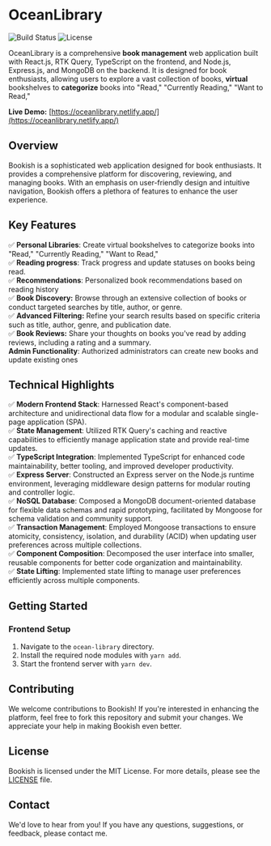 # OceanLibrary
![Build Status](https://img.shields.io/badge/build-passing-brightgreen.svg)
![License](https://img.shields.io/badge/license-MIT-blue.svg)

OceanLibrary is a comprehensive <b>book management</b> web application built with React.js, RTK Query, TypeScript on the frontend, and Node.js, Express.js, and MongoDB on the backend. It is designed for book enthusiasts, allowing users to explore a vast collection of books, <b>virtual</b> bookshelves to <b>categorize</b> books into "Read," "Currently Reading," "Want to Read," 



**Live Demo:** [https://oceanlibrary.netlify.app/](https://oceanlibrary.netlify.app/)

## Overview

Bookish is a sophisticated web application designed for book enthusiasts. It provides a comprehensive platform for discovering, reviewing, and managing books. With an emphasis on user-friendly design and intuitive navigation, Bookish offers a plethora of features to enhance the user experience.

## Key Features

✅ **Personal Libraries**: Create virtual bookshelves to categorize books into "Read," "Currently Reading," "Want to Read,"<br>
✅ **Reading progress**: Track progress and update statuses on books being read.<br>
✅ **Recommendations**: Personalized book recommendations based on reading history<br>
✅ **Book Discovery:** Browse through an extensive collection of books or conduct targeted searches by title, author, or genre.<br>
✅ **Advanced Filtering:** Refine your search results based on specific criteria such as title, author, genre, and publication date.<br>
✅ **Book Reviews:** Share your thoughts on books you've read by adding reviews, including a rating and a summary.<br>
 **Admin Functionality**: Authorized administrators can create new books and update existing ones<br>

 ## Technical Highlights

✅ **Modern Frontend Stack**: Harnessed React's component-based architecture and unidirectional data flow for a modular and scalable single-page application (SPA).<br>
✅ **State Management**: Utilized RTK Query's caching and reactive capabilities to efficiently manage application state and provide real-time updates.<br>
✅ **TypeScript Integration**: Implemented TypeScript for enhanced code maintainability, better tooling, and improved developer productivity.<br>
✅ **Express Server**: Constructed an Express server on the Node.js runtime environment, leveraging middleware design patterns for modular routing and controller logic.<br>
✅ **NoSQL Database**: Composed a MongoDB document-oriented database for flexible data schemas and rapid prototyping, facilitated by Mongoose for schema validation and community support.<br>
✅ **Transaction Management**: Employed Mongoose transactions to ensure atomicity, consistency, isolation, and durability (ACID) when updating user preferences across multiple collections.<br>
✅ **Component Composition**: Decomposed the user interface into smaller, reusable components for better code organization and maintainability.<br>
✅ **State Lifting**: Implemented state lifting to manage user preferences efficiently across multiple components.<br>

## Getting Started

### Frontend Setup

1. Navigate to the `ocean-library` directory.
2. Install the required node modules with `yarn add`.
3. Start the frontend server with `yarn dev`.


## Contributing

We welcome contributions to Bookish! If you're interested in enhancing the platform, feel free to fork this repository and submit your changes. We appreciate your help in making Bookish even better.

## License

Bookish is licensed under the MIT License. For more details, please see the [LICENSE](LICENSE) file.

## Contact

We'd love to hear from you! If you have any questions, suggestions, or feedback, please contact me.
